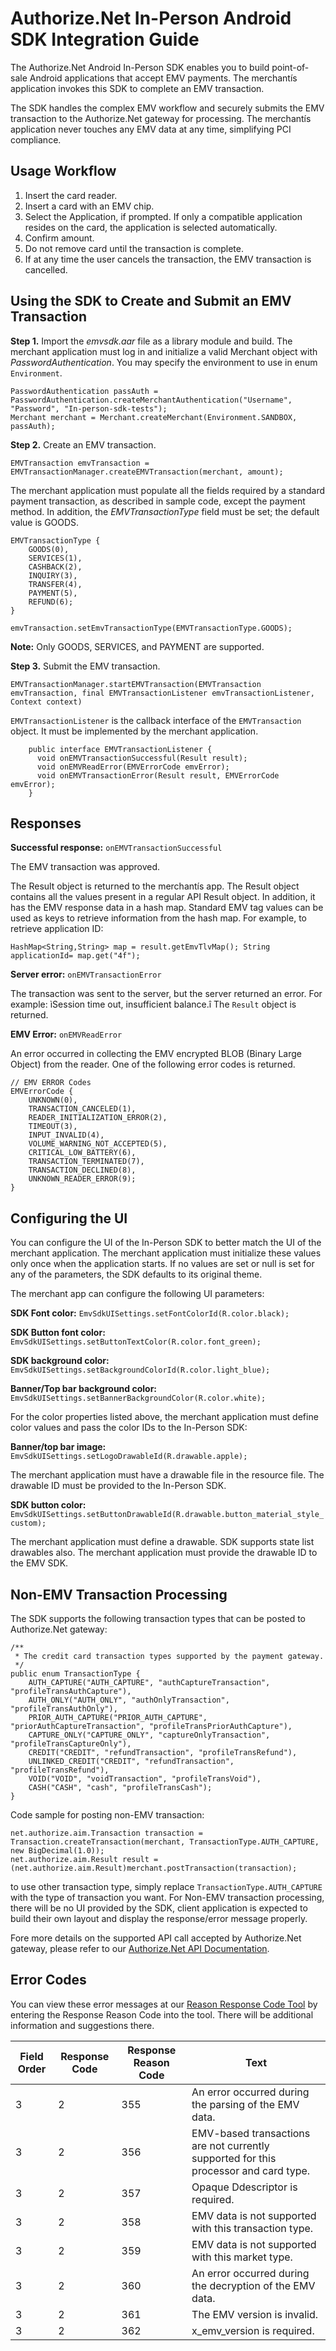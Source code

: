 # Authorize.Net In-Person Android SDK Integration Guide

The Authorize.Net Android In-Person SDK enables you to build point-of-sale Android applications that accept EMV payments. The merchantís application invokes this SDK to complete an EMV transaction.

The SDK handles the complex EMV workflow and securely submits the EMV transaction to the Authorize.Net gateway for processing. The merchantís application never touches any EMV data at any time, simplifying PCI compliance.

## Usage Workflow

1.	Insert the card reader.
2.	Insert a card with an EMV chip.
3.	Select the Application, if prompted. If only a compatible application resides on the card, the application is selected automatically.
4.	Confirm amount.
5.	Do not remove card until the transaction is complete.
6.	If at any time the user cancels the transaction, the EMV transaction is cancelled.

## Using the SDK to Create and Submit an EMV Transaction

**Step 1.**	Import the _emvsdk.aar_ file as a library module and build. The merchant application must log in and initialize a valid Merchant object with _PasswordAuthentication_. You may specify the environment to use in enum `Environment`.

```
PasswordAuthentication passAuth = PasswordAuthentication.createMerchantAuthentication("Username", "Password", "In-person-sdk-tests");
Merchant merchant = Merchant.createMerchant(Environment.SANDBOX, passAuth);
```

**Step 2.**	Create an EMV transaction.

```
EMVTransaction emvTransaction = EMVTransactionManager.createEMVTransaction(merchant, amount);
```

The merchant application must populate all the fields required by a standard payment transaction, as described in sample code, except the payment method. In addition, the _EMVTransactionType_ field must be set; the default value is GOODS.

```
EMVTransactionType {
    GOODS(0),
    SERVICES(1),
    CASHBACK(2),
    INQUIRY(3),
    TRANSFER(4),
    PAYMENT(5),
    REFUND(6);
}

emvTransaction.setEmvTransactionType(EMVTransactionType.GOODS);
```


**Note:** Only GOODS, SERVICES, and PAYMENT are supported.

**Step 3.**	Submit the EMV transaction.

`EMVTransactionManager.startEMVTransaction(EMVTransaction emvTransaction, final EMVTransactionListener emvTransactionListener, Context context)`

`EMVTransactionListener` is the callback interface of the `EMVTransaction` object. It must be implemented by the merchant application.
```
    public interface EMVTransactionListener {
      void onEMVTransactionSuccessful(Result result);
      void onEMVReadError(EMVErrorCode emvError);
      void onEMVTransactionError(Result result, EMVErrorCode emvError);
    }
```

## Responses

**Successful response:** `onEMVTransactionSuccessful`

The EMV transaction was approved.

The Result object is returned to the merchantís app. The Result object contains all the values present in a regular API Result object. In addition, it has the EMV response data in a hash map. Standard EMV tag values can be used as keys to retrieve information from the hash map. For example, to retrieve application ID:

`HashMap<String,String> map = result.getEmvTlvMap();
String applicationId= map.get("4f");`

**Server error:** `onEMVTransactionError`

The transaction was sent to the server, but the server returned an error. For example: ìSession time out, insufficient balance.î The `Result` object is returned.

**EMV Error:** `onEMVReadError`

An error occurred in collecting the EMV encrypted BLOB (Binary Large Object) from the reader. One of the following error codes is returned.

```
// EMV ERROR Codes
EMVErrorCode {
    UNKNOWN(0),
    TRANSACTION_CANCELED(1),
    READER_INITIALIZATION_ERROR(2),
    TIMEOUT(3),
    INPUT_INVALID(4),
    VOLUME_WARNING_NOT_ACCEPTED(5),
    CRITICAL_LOW_BATTERY(6),
    TRANSACTION_TERMINATED(7),
    TRANSACTION_DECLINED(8),
    UNKNOWN_READER_ERROR(9);
}
```


## Configuring the UI

You can configure the UI of the In-Person SDK to better match the UI of the merchant application.  The merchant application must initialize these values only once when the application starts.  If no values are set or null is set for any of the parameters, the SDK defaults to its original theme.

The merchant app can configure the following UI parameters:

**SDK Font color:**
`EmvSdkUISettings.setFontColorId(R.color.black);`

**SDK Button font color:**
`EmvSdkUISettings.setButtonTextColor(R.color.font_green);`

**SDK background color:**
`EmvSdkUISettings.setBackgroundColorId(R.color.light_blue);`

**Banner/Top bar background color:**
`EmvSdkUISettings.setBannerBackgroundColor(R.color.white);`

For the color properties listed above, the merchant application must define color values and pass the color IDs to the In-Person SDK:

**Banner/top bar image:**
`EmvSdkUISettings.setLogoDrawableId(R.drawable.apple);`

The merchant application must have a drawable file in the resource file. The drawable ID must be provided to the In-Person SDK.

**SDK button color:**
`EmvSdkUISettings.setButtonDrawableId(R.drawable.button_material_style_custom);`

The merchant application must define a drawable. SDK supports state list drawables also.  The merchant application must provide the drawable ID to the EMV SDK.

## Non-EMV Transaction Processing

The SDK supports the following transaction types that can be posted to Authorize.Net gateway:

```
/**
 * The credit card transaction types supported by the payment gateway.
 */
public enum TransactionType {
	AUTH_CAPTURE("AUTH_CAPTURE", "authCaptureTransaction", "profileTransAuthCapture"),
	AUTH_ONLY("AUTH_ONLY", "authOnlyTransaction", "profileTransAuthOnly"),
	PRIOR_AUTH_CAPTURE("PRIOR_AUTH_CAPTURE", "priorAuthCaptureTransaction", "profileTransPriorAuthCapture"),
	CAPTURE_ONLY("CAPTURE_ONLY", "captureOnlyTransaction", "profileTransCaptureOnly"),
	CREDIT("CREDIT", "refundTransaction", "profileTransRefund"),
	UNLINKED_CREDIT("CREDIT", "refundTransaction", "profileTransRefund"),
	VOID("VOID", "voidTransaction", "profileTransVoid"),
	CASH("CASH", "cash", "profileTransCash");
}
```

Code sample for posting non-EMV transaction:

```
net.authorize.aim.Transaction transaction = Transaction.createTransaction(merchant, TransactionType.AUTH_CAPTURE, new BigDecimal(1.0));
net.authorize.aim.Result result = (net.authorize.aim.Result)merchant.postTransaction(transaction);
```
to use other transaction type, simply replace `TransactionType.AUTH_CAPTURE` with the type of transaction you want.
For Non-EMV transaction processing, there will be no UI provided by the SDK, client application is expected to build their own layout and display the response/error message properly.

Fore more details on the supported API call accepted by Authorize.Net gateway, please refer to our [Authorize.Net API Documentation](http://developer.authorize.net/api/reference/).

## Error Codes

You can view these error messages at our [Reason Response Code Tool](http://developer.authorize.net/api/reference/responseCodes.html) by entering the Response Reason Code into the tool. There will be additional information and suggestions there.

Field Order | Response Code | Response Reason Code | Text
--- | --- | --- | ---
3 | 2 | 355	| An error occurred during the parsing of the EMV data.
3 | 2 | 356	| EMV-based transactions are not currently supported for this processor and card type.
3 | 2 | 357	| Opaque Ddescriptor is required.
3 | 2 | 358	| EMV data is not supported with this transaction type.
3 | 2 | 359	| EMV data is not supported with this market type.
3 | 2 | 360	| An error occurred during the decryption of the EMV data.
3 | 2 | 361	| The EMV version is invalid.
3 | 2 | 362	| x_emv_version is required.

